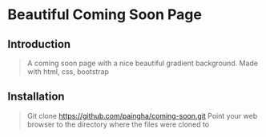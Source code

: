 # Beautiful Coming Soon Page

## Introduction

> A coming soon page with a nice beautiful gradient background.
> Made with html, css, bootstrap


## Installation

> Git clone https://github.com/paingha/coming-soon.git
> Point your web browser to the directory where the files were cloned to